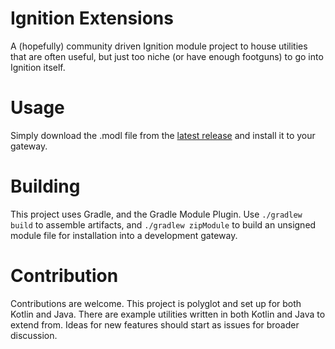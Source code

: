 # Ignition Extensions

A (hopefully) community driven Ignition module project to house utilities that are often useful, but just too niche (or
have enough footguns) to go into Ignition itself.

# Usage

Simply download the .modl file from the [latest release](https://github.com/IgnitionModuleDevelopmentCommunity/ignition-extensions/releases) and install it to your gateway.

# Building

This project uses Gradle, and the Gradle Module Plugin. Use `./gradlew build` to assemble artifacts,
and `./gradlew zipModule` to build an unsigned module file for installation into a development gateway.

# Contribution

Contributions are welcome. This project is polyglot and set up for both Kotlin and Java. There are example utilities
written in both Kotlin and Java to extend from. Ideas for new features should start as issues for broader discussion.

